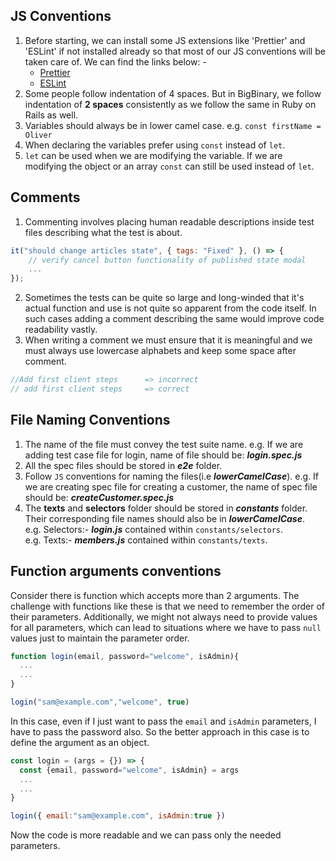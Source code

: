 ## JS Conventions

1. Before starting, we can install some JS extensions like 'Prettier' and
   'ESLint' if not installed already so that most of our JS conventions will be
   taken care of. We can find the links below: -
   - [Prettier](https://marketplace.visualstudio.com/items?itemName=esbenp.prettier-vscode)
   - [ESLint](https://marketplace.visualstudio.com/items?itemName=dbaeumer.vscode-eslint)
2. Some people follow indentation of 4 spaces. But in BigBinary, we follow
   indentation of **2 spaces** consistently as we follow the same in Ruby on
   Rails as well.
3. Variables should always be in lower camel case. e.g.
   `const firstName = Oliver`
4. When declaring the variables prefer using `const` instead of `let`.
5. `let` can be used when we are modifying the variable. If we are modifying the
   object or an array `const` can still be used instead of `let`.

## Comments

1. Commenting involves placing human readable descriptions inside test files
   describing what the test is about.

```javascript
it("should change articles state", { tags: "Fixed" }, () => {
    // verify cancel button functionality of published state modal
    ...
});
```

2. Sometimes the tests can be quite so large and long-winded that it's actual
   function and use is not quite so apparent from the code itself. In such cases
   adding a comment describing the same would improve code readability vastly.
3. When writing a comment we must ensure that it is meaningful and we must
   always use lowercase alphabets and keep some space after comment.

```javascript
//Add first client steps      => incorrect
// add first client steps     => correct
```

## File Naming Conventions

1. The name of the file must convey the test suite name. e.g. If we are adding
   test case file for login, name of file should be: **_login.spec.js_**
2. All the spec files should be stored in **_e2e_** folder.
3. Follow `JS` conventions for naming the files(i.e **_lowerCamelCase_**). e.g.
   If we are creating spec file for creating a customer, the name of spec file
   should be: **_createCustomer.spec.js_**
4. The **texts** and **selectors** folder should be stored in **_constants_**
   folder. Their corresponding file names should also be in
   **_lowerCamelCase_**.\
    e.g. Selectors:- **_login.js_** contained within `constants/selectors`.\
    e.g. Texts:- **_members.js_** contained within `constants/texts`.

## Function arguments conventions

Consider there is function which accepts more than 2 arguments. The challenge with functions like these is that we need to remember the order of their parameters.
Additionally, we might not always need to provide values for all parameters, which can lead to situations where we have to pass `null` values just to maintain the parameter order.

```js
function login(email, password="welcome", isAdmin){
  ...
  ...
}

login("sam@example.com","welcome", true)
```

In this case, even if I just want to pass the `email` and `isAdmin` parameters,
I have to pass the password also. So the better approach in this case is to
define the argument as an object.

```js
const login = (args = {}) => {
  const {email, password="welcome", isAdmin} = args
  ...
  ...
}

login({ email:"sam@example.com", isAdmin:true })
```

Now the code is more readable and we can pass only the needed parameters.
